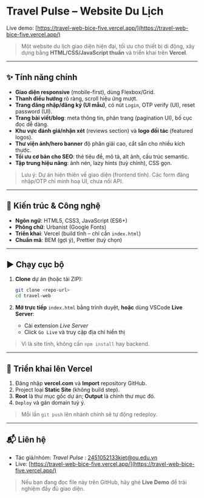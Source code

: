 # Travel Pulse – Website Du Lịch

Live demo: [https://travel-web-bice-five.vercel.app/](https://travel-web-bice-five.vercel.app/)

> Một website du lịch giao diện hiện đại, tối ưu cho thiết bị di động, xây dựng bằng **HTML/CSS/JavaScript thuần** và triển khai trên **Vercel**.
---
## ✨ Tính năng chính

* **Giao diện responsive** (mobile-first), dùng Flexbox/Grid.
* **Thanh điều hướng** rõ ràng, scroll hiệu ứng mượt.
* **Trang đăng nhập/đăng ký (UI mẫu)**, có nút `Login`, OTP verify (UI), reset password (UI).
* **Trang bài viết/blog**: meta thông tin, phân trang (pagination UI), bố cục đọc dễ dàng.
* **Khu vực đánh giá/nhận xét** (reviews section) và **logo đối tác** (featured logos).
* **Thư viện ảnh/hero banner** độ phân giải cao, cắt sẵn cho nhiều kích thước.
* **Tối ưu cơ bản cho SEO**: thẻ tiêu đề, mô tả, alt ảnh, cấu trúc semantic.
* **Tập trung hiệu năng**: ảnh nén, lazy hints (tuỳ chỉnh), CSS gọn.

> Lưu ý: Dự án hiện thiên về giao diện (frontend tĩnh). Các form đăng nhập/OTP chỉ minh hoạ UI, chưa nối API.

---

## 🧱 Kiến trúc & Công nghệ

* **Ngôn ngữ**: HTML5, CSS3, JavaScript (ES6+)
* **Phông chữ**: Urbanist (Google Fonts)
* **Triển khai**: Vercel (build tĩnh – chỉ cần `index.html`)
* **Chuẩn mã**: BEM (gợi ý), Prettier (tuỳ chọn)

---

## ▶️ Chạy cục bộ

1. **Clone** dự án (hoặc tải ZIP):

   ```bash
   git clone <repo-url>
   cd travel-web
   ```
2. **Mở trực tiếp** `index.html` bằng trình duyệt, **hoặc** dùng VSCode **Live Server**:

   * Cài extension *Live Server*
   * Click `Go Live` và truy cập địa chỉ hiển thị

> Vì là site tĩnh, không cần `npm install` hay backend.

---

## 🚀 Triển khai lên Vercel

1. Đăng nhập **vercel.com** và **Import** repository GitHub.
2. Project loại **Static Site** (không build step).
3. **Root** là thư mục gốc dự án; **Output** là chính thư mục đó.
4. `Deploy` và gán domain tuỳ ý.

> Mỗi lần `git push` lên nhánh chính sẽ tự động redeploy.
---
## 📬 Liên hệ

* Tác giả/nhóm: *Travel Pulse* : 2451052133kiet@ou.edu.vn
* Live: [https://travel-web-bice-five.vercel.app/](https://travel-web-bice-five.vercel.app/)

> Nếu bạn đang đọc file này trên GitHub, hãy ghé **Live Demo** để trải nghiệm đầy đủ giao diện.
